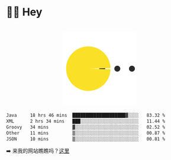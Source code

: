
# 👋🏻 Hey
<div align="center">
	<br>
	<img src="https://raw.githubusercontent.com/Aniket965/Aniket965/master/pacman.svg?sanitize=true" width="200" height="200">
	<br>
</div>

<!--START_SECTION:waka-->
```text
Java     18 hrs 46 mins  ████████████████████▓░░░░   83.32 % 
XML      2 hrs 34 mins   ███░░░░░░░░░░░░░░░░░░░░░░   11.44 % 
Groovy   34 mins         ▓░░░░░░░░░░░░░░░░░░░░░░░░   02.52 % 
Other    11 mins         ▒░░░░░░░░░░░░░░░░░░░░░░░░   00.87 % 
JSON     10 mins         ▒░░░░░░░░░░░░░░░░░░░░░░░░   00.81 % 
```
<!--END_SECTION:waka-->

 ➡️  来我的网站瞧瞧吗？[这里](https://www.shaolongfei.com)
